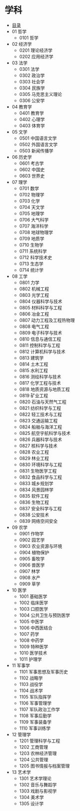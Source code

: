 # 学科
+ [目录](./README.md)
+ 01 哲学
    + 0101 哲学
+ 02 经济学
    + 0201 理论经济学
    + 0202 应用经济学
+ 03 法学
    + 0301 法学
    + 0302 政治学
    + 0303 社会学
    + 0304 民族学
    + 0305 马克思主义理论
    + 0306 公安学
+ 04 教育学
    + 0401 教育学
    + 0402 心理学
    + 0403 体育学
+ 05 文学
    + 0501 中国语言文学
    + 0502 外国语言文学
    + 0503 新闻传播学
+ 06 历史学
    + 0601 考古学
    + 0602 中国史
    + 0603 世界史
+ 07 理学
    + 0701 数学
    + 0702 物理学
    + 0703 化学
    + 0704 天文学
    + 0705 地理学
    + 0706 大气科学
    + 0707 海洋科学
    + 0708 地球物理学
    + 0709 地质学
    + 0710 生物学
    + 0711 系统科学
    + 0712 科学技术史
    + 0713 生态学
    + 0714 统计学
+ 08 工学
    + 0801 力学
    + 0802 机械工程
    + 0803 光学工程
    + 0804 仪器科学与技术
    + 0805 材料科学与工程
    + 0806 冶金工程
    + 0807 动力工程及工程热物理
    + 0808 电气工程
    + 0809 电子科学与技术
    + 0810 信息与通信工程
    + 0811 控制科学与工程
    + 0812 计算机科学与技术
    + 0813 建筑学
    + 0814 土木工程
    + 0815 水利工程
    + 0816 测绘科学与技术
    + 0817 化学工程与技术
    + 0818 地质资源与地质工程
    + 0819 矿业工程
    + 0820 石油与天然气工程
    + 0821 纺织科学与工程
    + 0822 轻工技术与工程
    + 0823 交通运输工程
    + 0824 船舶与海洋工程
    + 0825 航空宇航科学与技术
    + 0826 兵器科学与技术
    + 0827 核科学与技术
    + 0828 农业工程
    + 0829 林业工程
    + 0830 环境科学与工程
    + 0831 生物医学工程
    + 0832 食品科学与工程
    + 0833 城乡规划学
    + 0834 风景园林学
    + 0835 软件工程
    + 0836 生物工程
    + 0837 安全科学与工程
    + 0838 公安技术
    + 0839 网络空间安全
+ 09 农学
    + 0901 作物学
    + 0902 园艺学
    + 0903 农业资源与环境
    + 0904 植物保护
    + 0905 畜牧学
    + 0906 兽医学
    + 0907 林学
    + 0908 水产
    + 0909 草学
+ 10 医学
    + 1001 基础医学
    + 1002 临床医学
    + 1003 口腔医学
    + 1004 公共卫生与预防医学
    + 1005 中医学
    + 1006 中西医结合
    + 1007 药学
    + 1008 中药学
    + 1009 特种医学
    + 1010 医学技术
    + 1011 护理学
+ 11 军事学
    + 1101 军事思想及军事历史
    + 1102 战略学
    + 1103 战役学
    + 1104 战术学
    + 1105 军队指挥学
    + 1106 军事管理学
    + 1107 军队政治工作学
    + 1108 军事后勤学
    + 1109 军事装备学
    + 1110 军事训练学
+ 12 管理学
    + 1201 管理科学与工程
    + 1202 工商管理
    + 1203 农林经济管理
    + 1204 公共管理
    + 1205 图书情报与档案管理
+ 13 艺术学
    + 1301 艺术学理论
    + 1302 音乐与舞蹈学
    + 1303 戏剧与影视学
    + 1304 美术学
    + 1305 设计学
